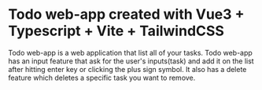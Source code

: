 # Todo web-app created with Vue3 + Typescript + Vite + TailwindCSS

Todo web-app is a web application that list all of your tasks. Todo web-app has an input feature that ask for the user's inputs(task) and add it on the list after hitting enter key or clicking the plus sign symbol. It also has a delete feature which deletes a specific task you want to remove.

